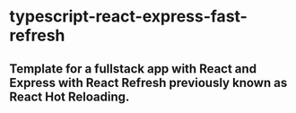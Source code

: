 # typescript-react-express-fast-refresh

## Template for a fullstack app with React and Express with React Refresh previously known as React Hot Reloading.
